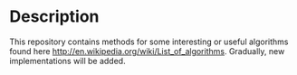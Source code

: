 # Description
This repository contains methods for some interesting or useful algorithms found here http://en.wikipedia.org/wiki/List_of_algorithms. Gradually, new implementations will be added.